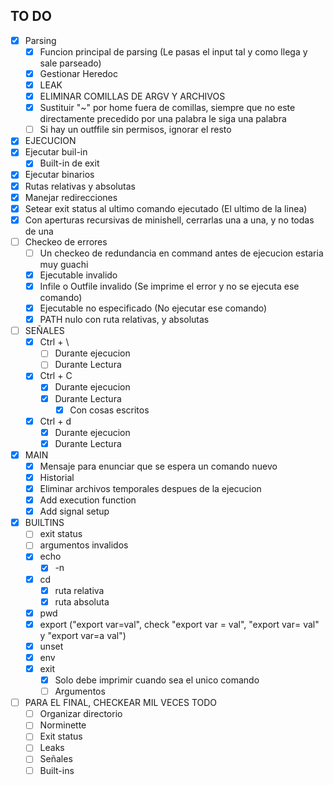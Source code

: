 ## TO DO

- [X]  Parsing
	- [X]  Funcion principal de parsing (Le pasas el input tal y como llega y sale parseado)
	- [X]  Gestionar Heredoc
	- [X]  LEAK
	- [X]  ELIMINAR COMILLAS DE ARGV Y ARCHIVOS
	- [X]  Sustituir "~" por home fuera de comillas, siempre que no este directamente precedido por una palabra le siga una palabra
	- [ ]  Si hay un outffile sin permisos, ignorar el resto
- [X]  EJECUCION
  - [X] Ejecutar buil-in
	- [X] Built-in de exit
  - [X] Ejecutar binarios
  - [X] Rutas relativas y absolutas
  - [X] Manejar redirecciones
  - [X] Setear exit status al ultimo comando ejecutado (El ultimo de la linea)
  - [X] Con aperturas recursivas de minishell, cerrarlas una a una, y no todas de una
  - [ ] Checkeo de errores
	- [ ] Un checkeo de redundancia en command antes de ejecucion estaria muy guachi
	- [X] Ejecutable invalido
	- [X] Infile o Outfile invalido (Se imprime el error y no se ejecuta ese comando)
	- [X] Ejecutable no especificado (No ejecutar ese comando)
	- [X] PATH nulo con ruta relativas, y absolutas
- [ ]  SEÑALES
	- [X] Ctrl + \
		- [ ] Durante ejecucion
		- [ ] Durante Lectura
	- [X] Ctrl + C
		- [X] Durante ejecucion
		- [X] Durante Lectura
			- [X] Con cosas escritos
	- [X] Ctrl + d
		- [X] Durante ejecucion
		- [X] Durante Lectura
- [X]  MAIN
	- [X] Mensaje para enunciar que se espera un comando nuevo
	- [X] Historial
	- [X] Eliminar archivos temporales despues de la ejecucion
	- [X] Add execution function
	- [X] Add signal setup
- [X]  BUILTINS
	- [ ] exit status
	- [ ] argumentos invalidos
	- [x] echo
		- [x] -n
	- [x] cd
		- [x] ruta relativa
		- [x] ruta absoluta
	- [x] pwd
	- [x] export ("export var=val", check "export var = val", "export var= val" y "export var=a val")
	- [X] unset
	- [X] env
	- [X] exit
		- [X] Solo debe imprimir cuando sea el unico comando
		- [ ] Argumentos
- [ ]  PARA EL FINAL, CHECKEAR MIL VECES TODO
	- [ ] Organizar directorio
	- [ ] Norminette
	- [ ] Exit status
	- [ ] Leaks
	- [ ] Señales
	- [ ] Built-ins
